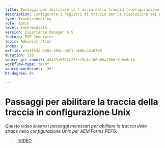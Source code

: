 ```yaml
---
title: Passaggi per abilitare la traccia della traccia (configurazione Unix)
description: Configurare i registri di traccia per la risoluzione dei problemi di PDF Generator
type: Troubleshooting
role: Admin
level: Intermediate
version: Experience Manager 6.5
feature: PDF Generator
topic: Administration
index: y
exl-id: e7a3f63e-549a-493c-a8f1-cb0bca2c07e0
duration: 110
source-git-commit: 48433a5367c281cf5a1c106b08a1306f1b0e8ef4
workflow-type: tm+mt
source-wordcount: '39'
ht-degree: 0%

---
```


# Passaggi per abilitare la traccia della traccia in configurazione Unix

*Questo video illustra i passaggi necessari per abilitare la traccia dello strace nella configurazione Unix per AEM Forms PDFG.*

>[!VIDEO](https://video.tv.adobe.com/v/335525?quality=12&learn=on)

